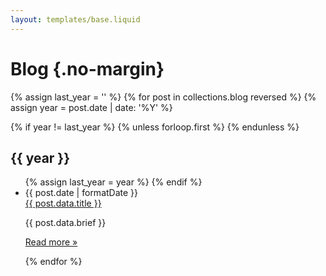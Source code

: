 ```yaml
---
layout: templates/base.liquid
---
```


# Blog {.no-margin}  

{% assign last_year = '' %}
{% for post in collections.blog reversed %}
  {% assign year = post.date | date: '%Y' %}

  {% if year != last_year %}
    {% unless forloop.first %}
        </ul>
    {% endunless %}

<h2 class="archive-year">{{ year }}</h2>
<ul class="archive-list">
    {% assign last_year = year %}
  {% endif %}

  <li class="archive-item">
    <span class="archive-date">{{ post.date | formatDate }}</span>
    <div class="archive-entry">
        <a class="archive-link" href="{{ post.url }}">{{ post.data.title }}</a>
        <p class="archive-brief">{{ post.data.brief }}</p>
        <p class="archive-more">
            <a href="{{ post.url }}">Read more »</a>
        </p>
    </div>
  </li>
{% endfor %}
</ul>

